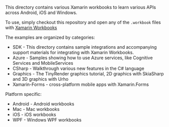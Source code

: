 
This directory contains various Xamarin workbooks to learn various APIs across
Android, iOS and Windows.

To use, simply checkout this repository and open any of the `.workbook` files 
with [Xamarin Workbooks](https://developer.xamarin.com/guides/cross-platform/workbooks/)

The examples are organized by categories:

* SDK - This directory contains sample integrations and accompanying support materials for integrating with Xamarin Workbooks.
* Azure - Samples showing how to use Azure services, like Cognitive Services and MobileServices
* CSharp - Walkthrough various new features in the C# language
* Graphics - The TinyRender graphics tutorial, 2D graphics with SkiaSharp and 3D graphics with Urho
* Xamarin-Forms - cross-platform mobile apps with Xamarin.Forms

Platform specific:
* Android - Android workbooks
* Mac - Mac workbooks 
* iOS - iOS workbooks 
* WPF - Windows WPF workbooks
